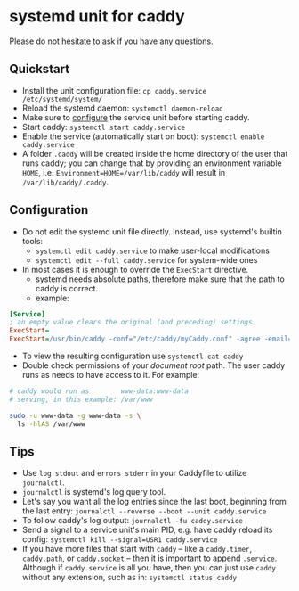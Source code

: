 # systemd unit for caddy

Please do not hesitate to ask if you have any questions.

## Quickstart

- Install the unit configuration file: `cp caddy.service /etc/systemd/system/`
- Reload the systemd daemon: `systemctl daemon-reload`
- Make sure to [configure](#configuration) the service unit before starting caddy.
- Start caddy: `systemctl start caddy.service`
- Enable the service (automatically start on boot): `systemctl enable caddy.service`
- A folder `.caddy` will be created inside the home directory of the user that runs caddy;
  you can change that by providing an environment variable `HOME`,
  i.e. `Environment=HOME=/var/lib/caddy` will result in `/var/lib/caddy/.caddy`.

## Configuration

- Do not edit the systemd unit file directly. Instead, use systemd's builtin tools:
    - `systemctl edit caddy.service` to make user-local modifications
    - `systemctl edit --full caddy.service` for system-wide ones
- In most cases it is enough to override the `ExecStart` directive.
    - systemd needs absolute paths, therefore make sure that the path to caddy is correct.
    - example:

```ini
[Service]
; an empty value clears the original (and preceding) settings
ExecStart=
ExecStart=/usr/bin/caddy -conf="/etc/caddy/myCaddy.conf" -agree -email="my@mail.address"
```

- To view the resulting configuration use `systemctl cat caddy`
- Double check permissions of your *document root* path.
  The user caddy runs as needs to have access to it. For example:

```bash
# caddy would run as        www-data:www-data
# serving, in this example: /var/www

sudo -u www-data -g www-data -s \
  ls -hlAS /var/www
```

## Tips

- Use `log stdout` and `errors stderr` in your Caddyfile to utilize `journalctl`.
- `journalctl` is systemd's log query tool.
- Let's say you want all the log entries since the last boot, beginning from the last entry:
  `journalctl --reverse --boot --unit caddy.service`
- To follow caddy's log output: `journalctl -fu caddy.service`
- Send a signal to a service unit's main PID, e.g. have caddy reload its config:
  `systemctl kill --signal=USR1 caddy.service`
- If you have more files that start with `caddy` – like a `caddy.timer`, `caddy.path`, or `caddy.socket` – then it is important to append `.service`.
  Although if `caddy.service` is all you have, then you can just use `caddy` without any extension, such as in: `systemctl status caddy`
